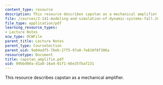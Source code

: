 ```yaml
---
content_type: resource
description: This resource describes capstan as a mechanical amplifier.
file: /courses/2-141-modeling-and-simulation-of-dynamic-systems-fall-2006/09bbd00ad1a816a401f166e35fbaf231_capstan_amplifie.pdf
file_type: application/pdf
learning_resource_types:
- Lecture Notes
ocw_type: OCWFile
parent_title: Lecture Notes
parent_type: CourseSection
parent_uid: 9a04adf5-76eb-27f5-97a0-7e810f0f306a
resourcetype: Document
title: capstan_amplifie.pdf
uid: 09bbd00a-d1a8-16a4-01f1-66e35fbaf231
---
```

This resource describes capstan as a mechanical amplifier.

